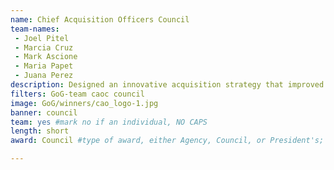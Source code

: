 ```yaml
---
name: Chief Acquisition Officers Council
team-names: 
 - Joel Pitel
 - Marcia Cruz
 - Mark Ascione
 - Maria Papet
 - Juana Perez
description: Designed an innovative acquisition strategy that improved essential communication services with a new cost-effective wireless solution. The team’s work is expected to save $157 million for the DoD and VA within five years.
filters: GoG-team caoc council
image: GoG/winners/cao_logo-1.jpg
banner: council
team: yes #mark no if an individual, NO CAPS 
length: short
award: Council #type of award, either Agency, Council, or President's; this is case sensitive so make sure to match the options listed exactly. This section generates the format of the card

---
```

